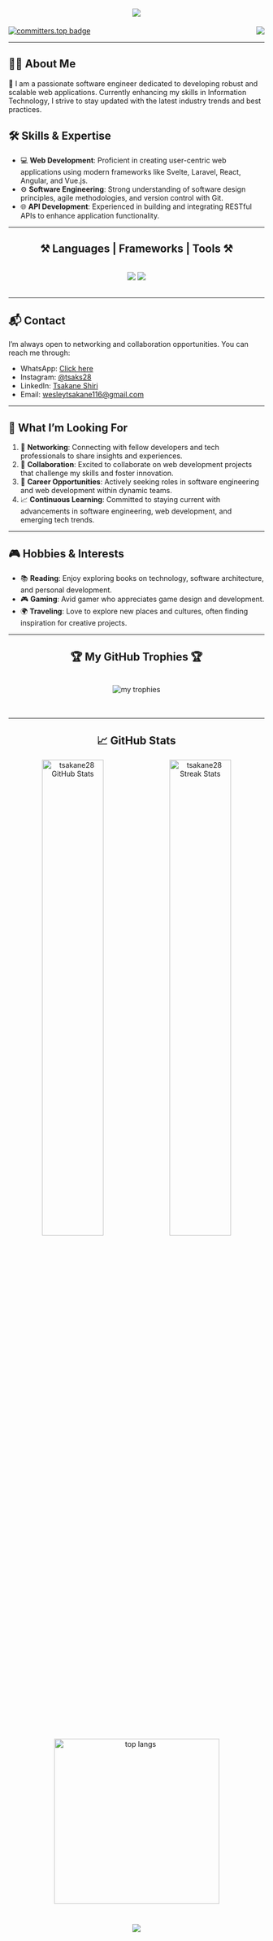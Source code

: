 <h1 align="center">
    <img src="https://readme-typing-svg.herokuapp.com/?font=Righteous&size=35&center=true&vCenter=true&width=500&height=70&duration=4000&lines=Hello+There!+👋;+I'm+Tsakane+Shiri!;" />
</h1>
<img align="right" src="https://visitor-badge.laobi.icu/badge?page_id=tsakane28" />

[![committers.top badge](https://user-badge.committers.top/zimbabwe/eisax.svg)](https://user-badge.committers.top/zimbabwe/eisax)

<hr/>

## 👨‍💻 About Me
🌟 I am a passionate software engineer dedicated to developing robust and scalable web applications. Currently enhancing my skills in Information Technology, I strive to stay updated with the latest industry trends and best practices.

## 🛠️ Skills & Expertise
- 💻 **Web Development**: Proficient in creating user-centric web applications using modern frameworks like Svelte, Laravel, React, Angular, and Vue.js.
- ⚙️ **Software Engineering**: Strong understanding of software design principles, agile methodologies, and version control with Git.
- 🌐 **API Development**: Experienced in building and integrating RESTful APIs to enhance application functionality.

<hr/>
<h2 align="center">⚒️ Languages | Frameworks | Tools ⚒️</h2>
<br/>
<div align="center">
    <img src="https://skillicons.dev/icons?i=flutter,dart,react,html,css,vscode,github,figma,tailwind,git" />
    <img src="https://skillicons.dev/icons?i=firebase,postgresql,nodejs,python,typescript,express,flask,mysql,aws,docker" />
</div>
<br/>
<hr/>

## 📬 Contact
I’m always open to networking and collaboration opportunities. You can reach me through:

- WhatsApp: [Click here](https://wa.me/263776555485)
- Instagram: [@tsaks28](https://instagram.com/tsaks28)
- LinkedIn: [Tsakane Shiri](https://www.linkedin.com/in/tsakane-shiri)
- Email: [wesleytsakane116@gmail.com](mailto:wesleytsakane116@gmail.com)

<hr/>

## 🎯 What I’m Looking For
1. 👥 **Networking**: Connecting with fellow developers and tech professionals to share insights and experiences.
2. 🤝 **Collaboration**: Excited to collaborate on web development projects that challenge my skills and foster innovation.
3. 💼 **Career Opportunities**: Actively seeking roles in software engineering and web development within dynamic teams.
4. 📈 **Continuous Learning**: Committed to staying current with advancements in software engineering, web development, and emerging tech trends.

<hr/>

## 🎮 Hobbies & Interests
- 📚 **Reading**: Enjoy exploring books on technology, software architecture, and personal development.
- 🎮 **Gaming**: Avid gamer who appreciates game design and development.
- 🌍 **Traveling**: Love to explore new places and cultures, often finding inspiration for creative projects.

<hr/>
<div align="center">
  <h2>🏆 My GitHub Trophies 🏆 </h2>
  <br>
  <img alt="my trophies" src="https://github-profile-trophy.vercel.app/?username=tsakane28&theme=radical&no-frame=false&no-bg=true&margin-w=4" />
<br/><br/><br/>
</div>
<hr/>

<!-- GitHub Stats Section -->
<h2 align="center">📈 GitHub Stats</h2>
<div align="center">
  <img src="https://github-readme-stats.vercel.app/api?username=tsakane28&show_icons=true&count_private=true&hide_border=true&title_color=60a5fa&icon_color=2563eb&text_color=ffffff&bg_color=0d1117" alt="tsakane28 GitHub Stats" width="49%" />
  <img src="https://github-readme-streak-stats-salesp07.vercel.app/?user=tsakane28&count_private=true&hide_border=true&theme=react&background=0d1117" alt="tsakane28 Streak Stats" width="49%" />
</div>

<div align=center>

  <br/>
  <img width=325 align="center" src="https://github-readme-stats-salesp07.vercel.app/api/top-langs/?username=tsakane28&hide=HTML&langs_count=8&layout=compact&theme=react&border_radius=10&size_weight=0.5&count_weight=0.5&exclude_repo=github-readme-stats" alt="top langs" />
</div>

<h1 align="center">
    <img src="https://readme-typing-svg.herokuapp.com/?font=Righteous&size=35&center=true&vCenter=true&width=600&height=70&duration=6000&lines=✨+Thank+You+for+Stopping+By!+✨;🙌+I'm+grateful+you+visited+my+GitHub+page!!;🚀+Let's+build+something+amazing+together!;" />
</h1>
<br/>
